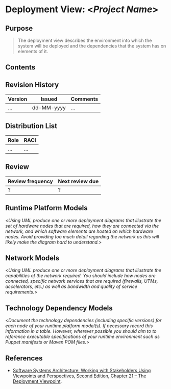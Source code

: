 # Deployment View: <_Project Name_>


## Purpose

> The deployment view describes the environment into which the system will be deployed and the dependencies that the system has on elements of it.

## Contents

<!--TOC max3-->


## Revision History

| Version | Issued     | Comments
| ---     | ---        | ---
| …       | dd-MM-yyyy | …


## Distribution List

| Role | RACI
| ---  | ---
| …    | …


## Review

| Review frequency | Next review due
| ---              | ---
| ?                | ?


## Runtime Platform Models

<_Using UML produce one or more deployment diagrams that illustrate the set of hardware nodes that are required, how they are connected via the network, and which software elements are hosted on which hardware nodes. Avoid providing too much detail regarding the network as this will likely make the diagram hard to understand._>


## Network Models

<_Using UML produce one or more deployment diagrams that illustrate the capabilities of the network required. You should include how nodes are connected, specific network services that are required (firewalls, UTMs, accelerators, etc.) as well as bandwidth and quality of service requirements._>


## Technology Dependency Models

<_Document the technology dependencies (including specific versions) for each node of your runtime platform model(s). If necessary record this information in a table. However, wherever possible you should aim to to reference executable specifications of your runtime environment such as Puppet manifests or Maven POM files._>


## References

- [Software Systems Architecture: Working with Stakeholders Using Viewpoints and Perspectives, Second Edition, Chapter 21 – The Deployment Viewpoint](http://techbus.safaribooksonline.com/9780132906135/ch21_html).
